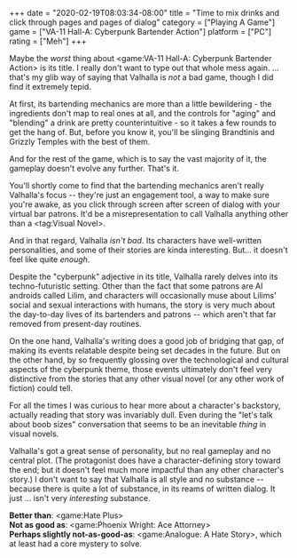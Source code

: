 +++
date = "2020-02-19T08:03:34-08:00"
title = "Time to mix drinks and click through pages and pages of dialog"
category = ["Playing A Game"]
game = ["VA-11 Hall-A: Cyberpunk Bartender Action"]
platform = ["PC"]
rating = ["Meh"]
+++

Maybe the <i>worst</i> thing about <game:VA-11 Hall-A: Cyberpunk Bartender Action> is its title.  I really don't want to type out that whole mess again.  ... that's my glib way of saying that Valhalla is <i>not</i> a bad game, though I did find it extremely tepid.

At first, its bartending mechanics are more than a little bewildering - the ingredients don't map to real ones at all, and the controls for "aging" and "blending" a drink are pretty counterintuitive - so it takes a few rounds to get the hang of.  But, before you know it, you'll be slinging Brandtinis and Grizzly Temples with the best of them.

And for the rest of the game, which is to say the vast majority of it, the gameplay doesn't evolve any further.  That's it.

You'll shortly come to find that the bartending mechanics aren't really Valhalla's focus -- they're just an engagement tool, a way to make sure you're awake, as you click through screen after screen of dialog with your virtual bar patrons.  It'd be a misrepresentation to call Valhalla anything other than a <tag:Visual Novel>.

And in that regard, Valhalla <i>isn't bad</i>.  Its characters have well-written personalities, and some of their stories are kinda interesting.  But... it doesn't feel like quite <i>enough</i>.

Despite the "cyberpunk" adjective in its title, Valhalla rarely delves into its techno-futuristic setting.  Other than the fact that some patrons are AI androids called Lilim, and characters will occasionally muse about Lilims' social and sexual interactions with humans, the story is very much about the day-to-day lives of its bartenders and patrons -- which aren't that far removed from present-day routines.

On the one hand, Valhalla's writing does a good job of bridging that gap, of making its events relatable despite being set decades in the future.  But on the other hand, by so frequently glossing over the technological and cultural aspects of the cyberpunk theme, those events ultimately don't feel very distinctive from the stories that any other visual novel (or any other work of fiction) could tell.

For all the times I was curious to hear more about a character's backstory, actually reading that story was invariably dull.  Even during the "let's talk about boob sizes" conversation that seems to be an inevitable <i>thing</i> in visual novels.

Valhalla's got a great sense of personality, but no real gameplay and no central plot.  (The protagonist does have a character-defining story toward the end; but it doesn't feel much more impactful than any other character's story.)  I don't want to say that Valhalla is all style and no substance -- because there is quite a lot of substance, in its reams of written dialog.  It just ... isn't very <i>interesting</i> substance.

<b>Better than</b>: <game:Hate Plus>  
<b>Not as good as</b>: <game:Phoenix Wright: Ace Attorney>  
<b>Perhaps slightly not-as-good-as</b>: <game:Analogue: A Hate Story>, which at least had a core mystery to solve.
